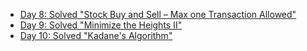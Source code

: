 - [Day 8: Solved "Stock Buy and Sell – Max one Transaction Allowed"](./Day8.md)
- [Day 9: Solved "Minimize the Heights II"](./Day9.md)
- [Day 10: Solved "Kadane's Algorithm"](./Day10.md)
